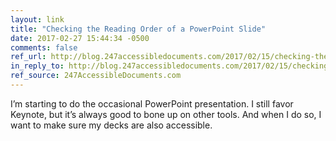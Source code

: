 ```yaml
---
layout: link
title: "Checking the Reading Order of a PowerPoint Slide"
date: 2017-02-27 15:44:34 -0500
comments: false
ref_url: http://blog.247accessibledocuments.com/2017/02/15/checking-the-reading-order-of-a-powerpoint-slide/
in_reply_to: http://blog.247accessibledocuments.com/2017/02/15/checking-the-reading-order-of-a-powerpoint-slide/
ref_source: 247AccessibleDocuments.com
---
```


I’m starting to do the occasional PowerPoint presentation. I still favor Keynote, but it’s always good to bone up on other tools. And when I do so, I want to make sure my decks are also accessible.